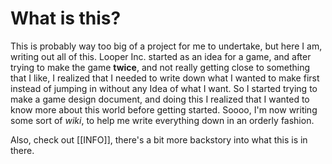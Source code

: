 # What is this?
This is probably way too big of a project for me to undertake, but here I am, writing out all of this.
Looper Inc. started as an idea for a game, and after trying to make the game **twice**, and not really getting close to something that I like, I realized that I needed to write down what I wanted to make first instead of jumping in without any Idea of what I want. So I started trying to make a game design document, and doing this I realized that I wanted to know more about this world before getting started. Soooo, I'm now writing some sort of *wiki*, to help me write everything down in an orderly fashion.

Also, check out [[INFO]], there's a bit more backstory into what this is in there.